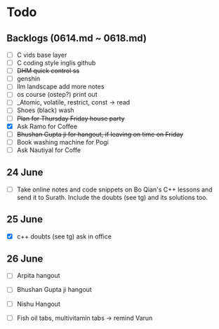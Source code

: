 # Todo

## Backlogs (0614.md ~ 0618.md)

- [ ] C vids base layer
- [ ] C coding style inglis github
- [ ] ~~DHM quick control ss~~
- [ ] genshin
- [ ] llm landscape add more notes
- [ ] os course (ostep?) print out
- [ ] _Atomic, volatile, restrict, const -> read
- [ ] Shoes (black) wash
- [ ] ~~Plan for ~~Thursday~~ Friday house party~~
- [x] Ask Ramo for Coffee
- [ ] ~~Bhushan Gupta ji for hangout, if leaving on time on Friday~~
- [ ] Book washing machine for Pogi
- [ ] Ask Nautiyal for Coffe

## 24 June

- [ ] Take online notes and code snippets on Bo Qian's C++ lessons and send it to Surath. Include the doubts (see tg) and its solutions too.

## 25 June

- [x] c++ doubts (see tg) ask in office

## 26 June

- [ ] Arpita hangout
- [ ] Bhushan Gupta ji hangout
- [ ] Nishu Hangout
- [ ] Fish oil tabs, multivitamin tabs -> remind Varun

 